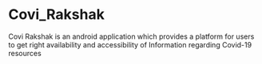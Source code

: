 # Covi_Rakshak
Covi Rakshak is an android application which provides a platform for users to get right availability and accessibility of Information regarding Covid-19 resources
